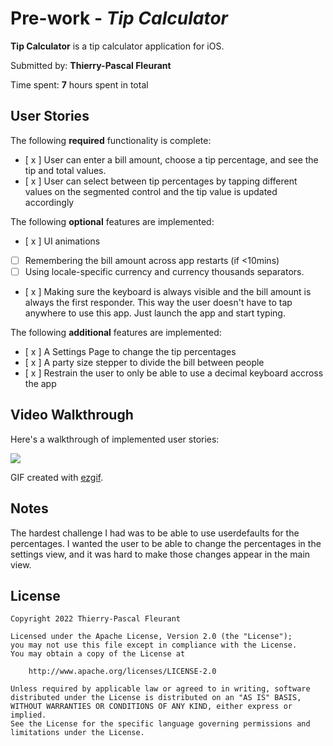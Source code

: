 # Pre-work - *Tip Calculator*

**Tip Calculator** is a tip calculator application for iOS.

Submitted by: **Thierry-Pascal Fleurant**

Time spent: **7** hours spent in total

## User Stories

The following **required** functionality is complete:

* [ x ] User can enter a bill amount, choose a tip percentage, and see the tip and total values.
* [ x ] User can select between tip percentages by tapping different values on the segmented control and the tip value is updated accordingly

The following **optional** features are implemented:

* [ x ] UI animations
* [ ] Remembering the bill amount across app restarts (if <10mins)
* [ ] Using locale-specific currency and currency thousands separators.
* [ x ] Making sure the keyboard is always visible and the bill amount is always the first responder. This way the user doesn't have to tap anywhere to use this app. Just launch the app and start typing.

The following **additional** features are implemented:

- [ x ] A Settings Page to change the tip percentages
- [ x ] A party size stepper to divide the bill between people 
- [ x ] Restrain the user to only be able to use a decimal keyboard accross the app

## Video Walkthrough

Here's a walkthrough of implemented user stories:

![](https://i.imgur.com/z2zIzmx.gif)


GIF created with [ezgif](https://ezgif.com/).

## Notes

The hardest challenge I had was to be able to use userdefaults for the percentages.
I wanted the user to be able to change the percentages in the settings view, and it was hard to make those changes appear in the main view.

## License

    Copyright 2022 Thierry-Pascal Fleurant

    Licensed under the Apache License, Version 2.0 (the "License");
    you may not use this file except in compliance with the License.
    You may obtain a copy of the License at

        http://www.apache.org/licenses/LICENSE-2.0

    Unless required by applicable law or agreed to in writing, software
    distributed under the License is distributed on an "AS IS" BASIS,
    WITHOUT WARRANTIES OR CONDITIONS OF ANY KIND, either express or implied.
    See the License for the specific language governing permissions and
    limitations under the License.
